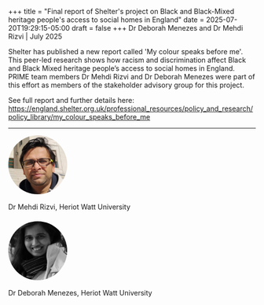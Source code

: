 +++
title = "Final report of Shelter's project on Black and Black-Mixed heritage people's access to social homes in England"
date = 2025-07-20T19:29:15-05:00
draft = false
+++
Dr Deborah Menezes and Dr Mehdi Rizvi | July 2025

Shelter has published a new report called 'My colour speaks before me'. This peer-led research shows how racism and discrimination affect Black and Black Mixed heritage people’s access to social homes in England. PRIME team members Dr Mehdi Rizvi and Dr Deborah Menezes were part of this effort as members of the stakeholder advisory group for this project. 

See full report and further details here: https://england.shelter.org.uk/professional_resources/policy_and_research/policy_library/my_colour_speaks_before_me

---

<div class="row">
  <div class="team-image col-lg-2">
    <img alt="Photo of Dr Mehdi Rizvi" src="/images/team/mehdi-rizvi.png" style="width:120px;height:120px;object-fit:cover;border-radius:50%;">
  </div>
  <div class="team-meta col-lg-8">
    <p class="team-name">Dr Mehdi Rizvi, Heriot Watt University</p>
  </div>
</div>

<div class="row" style="margin-top:1.5em;">
  <div class="team-image col-lg-2">
    <img alt="Photo of Dr Deborah Menezes" src="/images/team/deborah-menezes.jpg" style="width:120px;height:120px;object-fit:cover;border-radius:50%;">
  </div>
  <div class="team-meta col-lg-8">
    <p class="team-name">Dr Deborah Menezes, Heriot Watt University</p>
  </div>
</div>